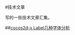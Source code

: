 #技术文章

写的一些技术文章汇集。

##[cocos2d-x Label几种字体分析](https://github.com/sunjianhua/Article/blob/master/Label.md)